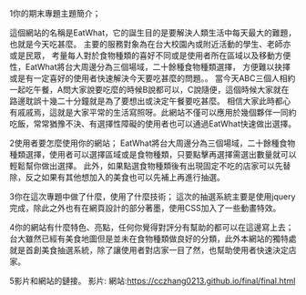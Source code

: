1你的期末專題主題簡介；

這個網站的名稱是EatWhat，它的誕生目的是要解決人類生活中每天最大的難題，也就是今天吃甚麼。
主要的服務對象為在台大校園內或附近活動的學生、老師亦或是民眾，
考量每人對於食物種類的喜好不同或是使用者所在區域以及移動方便性，EatWhat將台大周邊分為三個場域，二十餘種食物種類選擇，
方便難以抉擇或是有一定喜好的使用者快速解決今天要吃甚麼的問題。。
當今天ABC三個人相約一起吃午餐，A問大家說要吃麼的時候B說都可以，C說隨便，這個時候大家就在路邊耽誤十幾二十分鐘就是為了要想出或決定午餐要吃甚麼。
相信大家此時都心有戚戚焉，這就是大家平常的生活寫照呀。此網站不僅可以應用於幾個夥伴一同約吃飯，常常猶豫不決、有選擇性障礙的使用者也可以通過EatWhat快速做出選擇。

2使用者要怎麼使用你的網站；
EatWhat將台大周邊分為三個場域，二十餘種食物種類選擇，使用者可以選擇區域或是食物種類，只要點擊再選擇需選出數量就可以輕鬆幫你做出選擇。
此外，如果點選食物種類後有出現固定不吃的店家可以先替除，反之如果有其他想加入的美食也可以先補上再進行抽選。

3你在這次專題中做了什麼，使用了什麼技術；
這次的抽選系統主要是使用jquery完成，除此之外也有在網頁設計的部分著墨，使用CSS加入了一些動畫特效。

4你的網站有什麼特色、亮點，任何你覺得對評分有幫助的都可以在這邊寫上去；
台大雖然已經有美食地圖但是並未在食物種類做良好的分類，此外本網站的獨特處就是首創美食抽選系統，除了讓使用者對店家一目了然，也幫助使用者快速決定店家。

5影片和網站的鏈接。
影片:
網站:https://cczhang0213.github.io/final/final.html

